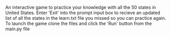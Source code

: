 An interactive game to practice your knowledge with all the 50 states in United States. 
Enter 'Exit' into the prompt input box to recieve an updated list of all the states in the learn.txt file you missed so you can practice again.
To launch the game clone the files and click the 'Run' button from the main.py file

